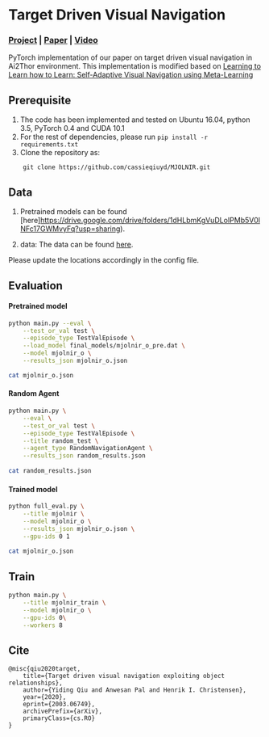 # Target Driven Visual Navigation

### [Project](https://sites.google.com/eng.ucsd.edu/mjolnir) | [Paper](https://arxiv.org/pdf/2003.06749.pdf) | [Video]()  <br>
PyTorch implementation of our paper on target driven visual navigation in Ai2Thor environment. This implementation is modified based on [Learning to Learn how to Learn: Self-Adaptive Visual Navigation using Meta-Learning](https://github.com/allenai/savn)


## Prerequisite

1. The code has been implemented and tested on Ubuntu 16.04, python 3.5, PyTorch 0.4 and CUDA 10.1
2. For the rest of dependencies, please run `pip install -r requirements.txt`
3. Clone the repository as:
```
    git clone https://github.com/cassieqiuyd/MJOLNIR.git
```

## Data

1. Pretrained models can be found [here]https://drive.google.com/drive/folders/1dHLbmKgVuDLoIPMb5V0lNFc17GWMvyFq?usp=sharing).

2. data: The data can be found [here](https://drive.google.com/drive/folders/1TNkjWVDbagTgFalvHrwR_TbH3YG9GMhM?usp=sharing).

Please update the locations accordingly in the config file.

## Evaluation

#### Pretrained model
```bash
python main.py --eval \
    --test_or_val test \
    --episode_type TestValEpisode \
    --load_model final_models/mjolnir_o_pre.dat \
    --model mjolnir_o \
    --results_json mjolnir_o.json 

cat mjolnir_o.json 
```

####  Random Agent
```bash
python main.py \
    --eval \
    --test_or_val test \
    --episode_type TestValEpisode \
    --title random_test \
    --agent_type RandomNavigationAgent \
    --results_json random_results.json
    
cat random_results.json
```

#### Trained model
```bash
python full_eval.py \
    --title mjolnir \
    --model mjolnir_o \
    --results_json mjolnir_o.json \
    --gpu-ids 0 1
    
cat mjolnir_o.json
```

## Train

```bash
python main.py \
    --title mjolnir_train \
    --model mjolnir_o \
    --gpu-ids 0\
    --workers 8
```

## Cite

```
@misc{qiu2020target,
    title={Target driven visual navigation exploiting object relationships},
    author={Yiding Qiu and Anwesan Pal and Henrik I. Christensen},
    year={2020},
    eprint={2003.06749},
    archivePrefix={arXiv},
    primaryClass={cs.RO}
}
```
